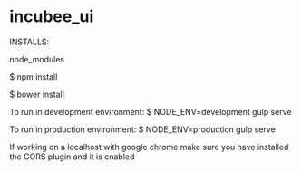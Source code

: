 # incubee_ui

INSTALLS:

node_modules

$ npm install

$ bower install


To run in development environment: $ NODE_ENV=development gulp serve

To run in production environment: $ NODE_ENV=production gulp serve


If working on a localhost with google chrome make sure you have installed the CORS plugin and it is enabled


